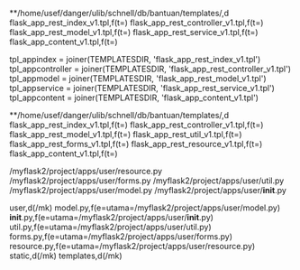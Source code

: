 **/home/usef/danger/ulib/schnell/db/bantuan/templates/,d
  flask_app_rest_index_v1.tpl,f(t=)
  flask_app_rest_controller_v1.tpl,f(t=)
  flask_app_rest_model_v1.tpl,f(t=)
  flask_app_rest_service_v1.tpl,f(t=)
  flask_app_content_v1.tpl,f(t=)

tpl_appindex = joiner(TEMPLATESDIR, 'flask_app_rest_index_v1.tpl')
tpl_appcontroller = joiner(TEMPLATESDIR, 'flask_app_rest_controller_v1.tpl')
tpl_appmodel = joiner(TEMPLATESDIR, 'flask_app_rest_model_v1.tpl')
tpl_appservice = joiner(TEMPLATESDIR, 'flask_app_rest_service_v1.tpl')
tpl_appcontent = joiner(TEMPLATESDIR, 'flask_app_content_v1.tpl')

**/home/usef/danger/ulib/schnell/db/bantuan/templates/,d
  flask_app_rest_index_v1.tpl,f(t=)
  flask_app_rest_controller_v1.tpl,f(t=)
  flask_app_rest_model_v1.tpl,f(t=)
  flask_app_rest_util_v1.tpl,f(t=)
  flask_app_rest_forms_v1.tpl,f(t=)
  flask_app_rest_resource_v1.tpl,f(t=)
  flask_app_content_v1.tpl,f(t=)


/myflask2/project/apps/user/resource.py
/myflask2/project/apps/user/forms.py
/myflask2/project/apps/user/util.py
/myflask2/project/apps/user/model.py
/myflask2/project/apps/user/__init__.py

user,d(/mk)
  model.py,f(e=utama=/myflask2/project/apps/user/model.py)
  __init__.py,f(e=utama=/myflask2/project/apps/user/__init__.py)
  util.py,f(e=utama=/myflask2/project/apps/user/util.py)
  forms.py,f(e=utama=/myflask2/project/apps/user/forms.py)
  resource.py,f(e=utama=/myflask2/project/apps/user/resource.py)
  static,d(/mk)
  templates,d(/mk)
